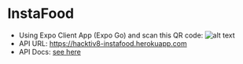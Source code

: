 # InstaFood

- Using Expo Client App (Expo Go) and scan this QR code: 
![alt text](../instafood/assets/qrcode.png)
- API URL: https://hacktiv8-instafood.herokuapp.com 
- API Docs: [see here](api_docs.md)